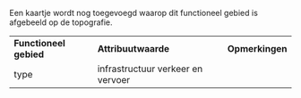 Een kaartje wordt nog toegevoegd waarop dit functioneel gebied is afgebeeld op de topografie.

|                        |                                   |                 |
|------------------------|-----------------------------------|-----------------|
| **Functioneel gebied** | **Attribuutwaarde**               | **Opmerkingen** |
| type                   | infrastructuur verkeer en vervoer |                 |
